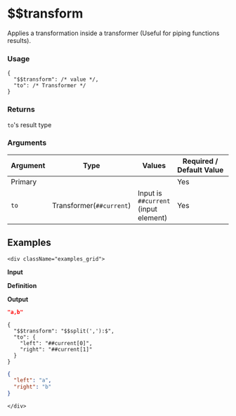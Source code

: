 # $$transform

Applies a transformation inside a transformer (Useful for piping functions results).

### Usage
```transformers
{
  "$$transform": /* value */,
  "to": /* Transformer */
}
```
### Returns
`to`'s result type

### Arguments
| Argument | Type                     | Values                               | Required / Default&nbsp;Value | Description                   |
|----------|--------------------------|--------------------------------------|-------------------------------|-------------------------------|
| Primary  |                          |                                      | Yes                           | Input value                   |
| `to`     | Transformer(`##current`) | Input is `##current` (input element) | Yes                           | Transformer to apply on input |

## Examples
```mdx-code-block
<div className="examples_grid">
```

**Input**

**Definition**

**Output**


```json
"a,b"
```
```transformers
{ 
  "$$transform": "$$split(','):$", 
  "to": {
    "left": "##current[0]",
    "right": "##current[1]"
  } 
}
```
```json
{
  "left": "a",
  "right": "b"
}
```
```mdx-code-block
</div>
```
